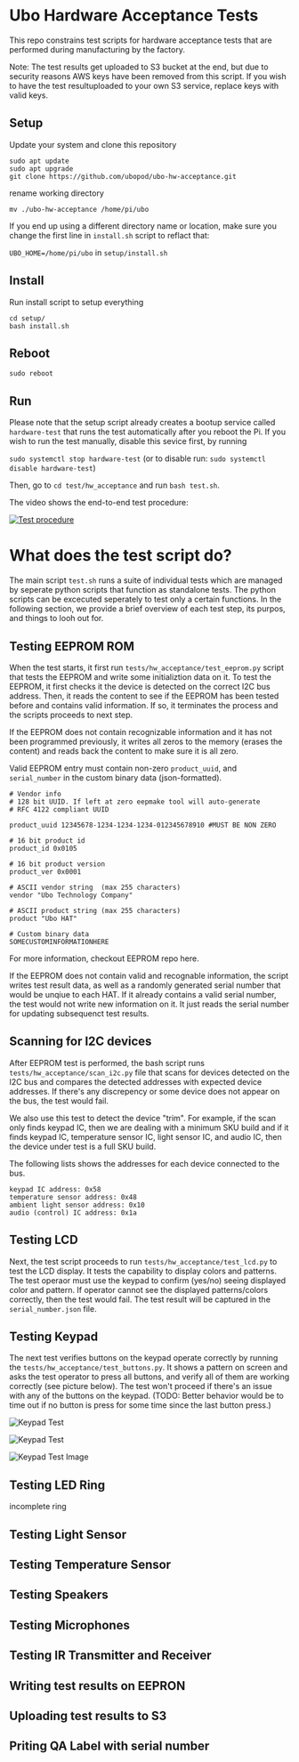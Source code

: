 # Ubo Hardware Acceptance Tests
This repo constrains test scripts for hardware acceptance tests that are performed during manufacturing by the factory. 

Note: The test results get uploaded to S3 bucket at the end, but due to security reasons AWS keys have been removed from this script. If you wish to have the test resultuploaded to your own S3 service, replace keys with valid keys.

## Setup

Update your system and clone this repository 

```
sudo apt update  
sudo apt upgrade  
git clone https://github.com/ubopod/ubo-hw-acceptance.git
```

rename working directory

`mv ./ubo-hw-acceptance /home/pi/ubo`

If you end up using a different directory name or location, make sure you change the first line in `install.sh` script to reflact that:

`UBO_HOME=/home/pi/ubo` in `setup/install.sh` 

## Install

Run install script to setup everything

```
cd setup/  
bash install.sh
```

## Reboot
`sudo reboot`

## Run

Please note that the setup script already creates a bootup service called `hardware-test` that runs the test automatically after you reboot the Pi. If you wish to run the test manually, disable this sevice first, by running 

`sudo systemctl stop hardware-test` (or to disable run: `sudo systemctl disable hardware-test`)

Then, go to `cd test/hw_acceptance` and run `bash test.sh`.

The video shows the end-to-end test procedure:

[![Test procedure](https://res.cloudinary.com/marcomontalbano/image/upload/v1677200367/video_to_markdown/images/youtube--X0lBcDt_kOM-c05b58ac6eb4c4700831b2b3070cd403.jpg)](https://www.youtube.com/watch?v=X0lBcDt_kOM "Test procedure")


# What does the test script do?

The main script `test.sh` runs a suite of individual tests which are managed by seperate python scripts that function as standalone tests. The python scripts can be excecuted seperately to test only a certain functions. In the following section, we provide a brief overview of each test step, its purpos, and things to looh out for.

## Testing EEPROM ROM

When the test starts, it first run `tests/hw_acceptance/test_eeprom.py` script that tests the EEPROM and write some initializtion data on it. To test the EEPROM, it first checks it the device is detected on the correct I2C bus address. Then, it reads the content to see if the EEPROM has been tested before and contains valid information. If so, it terminates the process and the scripts proceeds to next step. 

If the EEPROM does not contain recognizable information and it has not been programmed previously, it writes all zeros to the memory (erases the content) and reads back the content to make sure it is all zero.

Valid EEPROM entry must contain non-zero `product_uuid`, and `serial_number` in the custom binary data (json-formatted).


```
# Vendor info
# 128 bit UUID. If left at zero eepmake tool will auto-generate
# RFC 4122 compliant UUID

product_uuid 12345678-1234-1234-1234-012345678910 #MUST BE NON ZERO

# 16 bit product id
product_id 0x0105

# 16 bit product version
product_ver 0x0001

# ASCII vendor string  (max 255 characters)
vendor "Ubo Technology Company"

# ASCII product string (max 255 characters)
product "Ubo HAT"

# Custom binary data
SOMECUSTOMINFORMATIONHERE
```
For more information, checkout EEPROM repo here.

If the EEPROM does not contain valid and recognable information, the script writes test result data, as well as a randomly generated serial number that would be unqiue to each HAT. If it already contains a valid serial number, the test would not write new information on it. It just reads the serial number for updating subsequenct test results. 

## Scanning for I2C devices
After EEPROM test is performed, the bash script runs `tests/hw_acceptance/scan_i2c.py` file that scans for devices detected on the I2C bus and compares the detected addresses with expected device addresses. If there's any discrepency or some device does not appear on the bus, the test would fail. 

We also use this test to detect the device "trim". For example, if the scan only finds keypad IC, then we are dealing with a minimum SKU build and if it finds keypad IC, temperature sensor IC, light sensor IC, and audio IC, then the device under test is a full SKU build. 

The following lists shows the addresses for each device connected to the bus.

```
keypad IC address: 0x58
temperature sensor address: 0x48
ambient light sensor address: 0x10 
audio (control) IC address: 0x1a
```

## Testing LCD

Next, the test script proceeds to run `tests/hw_acceptance/test_lcd.py` to test the LCD display. It tests the capability to display colors and patterns. The test operaor must use the keypad to confirm (yes/no) seeing displayed color and pattern. If operator cannot see the displayed patterns/colors correctly, then the test would fail. The test result will be captured in the `serial_number.json` file.

## Testing Keypad

The next test verifies buttons on the keypad operate correctly by running the `tests/hw_acceptance/test_buttons.py`. It shows a pattern on screen and asks the test operator to press all buttons, and verify all of them are working correctly (see picture below). The test won't proceed if there's an issue with any of the buttons on the keypad. (TODO: Better behavior would be to time out if no button is press for some time since the last button press.)

![Keypad Test](images/keypad1.png)

![Keypad Test](images/keypad2.png)

<img
  src="images/keypad1.png"
  alt="Keypad Test Image"
  title="Keypad Test"
  style="display: inline-block; margin: 0 auto; max-width: 300px">

## Testing LED Ring



incomplete ring

## Testing Light Sensor
## Testing Temperature Sensor
## Testing Speakers
## Testing Microphones
## Testing IR Transmitter and Receiver
## Writing test results on EEPRON
## Uploading test results to S3
## Priting QA Label with serial number







